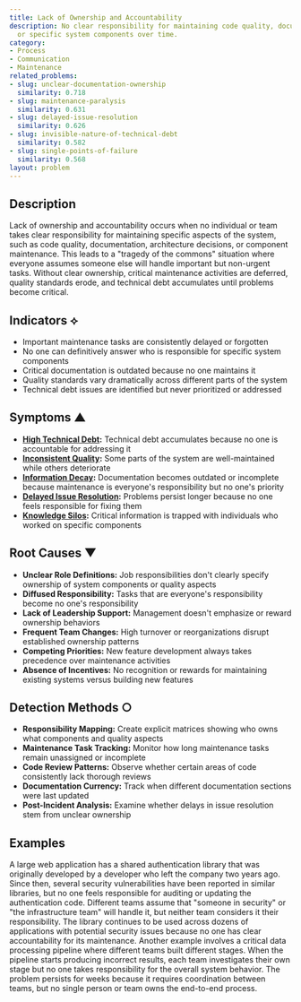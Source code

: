 ```yaml
---
title: Lack of Ownership and Accountability
description: No clear responsibility for maintaining code quality, documentation,
  or specific system components over time.
category:
- Process
- Communication
- Maintenance
related_problems:
- slug: unclear-documentation-ownership
  similarity: 0.718
- slug: maintenance-paralysis
  similarity: 0.631
- slug: delayed-issue-resolution
  similarity: 0.626
- slug: invisible-nature-of-technical-debt
  similarity: 0.582
- slug: single-points-of-failure
  similarity: 0.568
layout: problem
---
```


## Description

Lack of ownership and accountability occurs when no individual or team takes clear responsibility for maintaining specific aspects of the system, such as code quality, documentation, architecture decisions, or component maintenance. This leads to a "tragedy of the commons" situation where everyone assumes someone else will handle important but non-urgent tasks. Without clear ownership, critical maintenance activities are deferred, quality standards erode, and technical debt accumulates until problems become critical.

## Indicators ⟡
- Important maintenance tasks are consistently delayed or forgotten
- No one can definitively answer who is responsible for specific system components
- Critical documentation is outdated because no one maintains it
- Quality standards vary dramatically across different parts of the system
- Technical debt issues are identified but never prioritized or addressed

## Symptoms ▲
- **[High Technical Debt](high-technical-debt.md):** Technical debt accumulates because no one is accountable for addressing it
- **[Inconsistent Quality](inconsistent-quality.md):** Some parts of the system are well-maintained while others deteriorate
- **[Information Decay](information-decay.md):** Documentation becomes outdated or incomplete because maintenance is everyone's responsibility but no one's priority
- **[Delayed Issue Resolution](delayed-issue-resolution.md):** Problems persist longer because no one feels responsible for fixing them
- **[Knowledge Silos](knowledge-silos.md):** Critical information is trapped with individuals who worked on specific components

## Root Causes ▼
- **Unclear Role Definitions:** Job responsibilities don't clearly specify ownership of system components or quality aspects
- **Diffused Responsibility:** Tasks that are everyone's responsibility become no one's responsibility
- **Lack of Leadership Support:** Management doesn't emphasize or reward ownership behaviors
- **Frequent Team Changes:** High turnover or reorganizations disrupt established ownership patterns
- **Competing Priorities:** New feature development always takes precedence over maintenance activities
- **Absence of Incentives:** No recognition or rewards for maintaining existing systems versus building new features

## Detection Methods ○
- **Responsibility Mapping:** Create explicit matrices showing who owns what components and quality aspects
- **Maintenance Task Tracking:** Monitor how long maintenance tasks remain unassigned or incomplete
- **Code Review Patterns:** Observe whether certain areas of code consistently lack thorough reviews
- **Documentation Currency:** Track when different documentation sections were last updated
- **Post-Incident Analysis:** Examine whether delays in issue resolution stem from unclear ownership

## Examples

A large web application has a shared authentication library that was originally developed by a developer who left the company two years ago. Since then, several security vulnerabilities have been reported in similar libraries, but no one feels responsible for auditing or updating the authentication code. Different teams assume that "someone in security" or "the infrastructure team" will handle it, but neither team considers it their responsibility. The library continues to be used across dozens of applications with potential security issues because no one has clear accountability for its maintenance. Another example involves a critical data processing pipeline where different teams built different stages. When the pipeline starts producing incorrect results, each team investigates their own stage but no one takes responsibility for the overall system behavior. The problem persists for weeks because it requires coordination between teams, but no single person or team owns the end-to-end process.